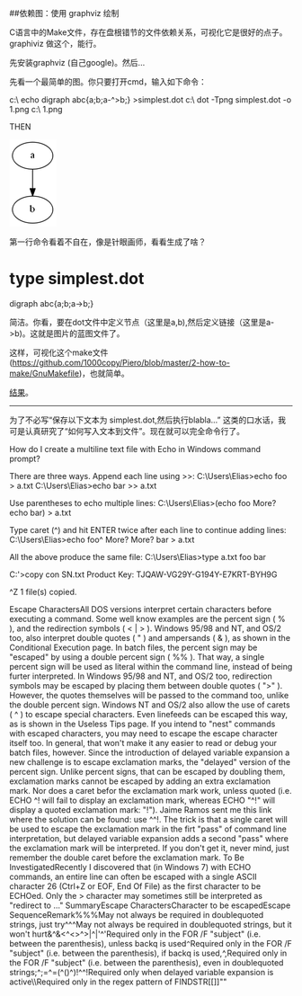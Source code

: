 ##依赖图：使用 graphviz 绘制

C语言中的Make文件，存在盘根错节的文件依赖关系，可视化它是很好的点子。 graphiviz 做这个，能行。

先安装graphviz (自己google)。然后...

先看一个最简单的图。你只要打开cmd，输入如下命令：

c:\ echo digraph abc{a;b;a-^>b;} >simplest.dot
c:\ dot -Tpng simplest.dot -o 1.png
c:\ 1.png

THEN

![结果](1.png)

第一行命令看着不自在，像是针眼画师，看看生成了啥？

# type simplest.dot
digraph abc{a;b;a->b;}

简洁。你看，要在dot文件中定义节点（这里是a,b),然后定义链接（这里是a->b)。这就是图片的蓝图文件了。

这样，可视化这个make文件(https://github.com/1000copy/Piero/blob/master/2-how-to-make/GnuMakefile)，也就简单。

[结果](deps.dot)。


-------------------

为了不必写“保存以下文本为 simplest.dot,然后执行blabla...” 这类的口水话，我可是认真研究了“如何写入文本到文件”。现在就可以完全命令行了。

How do I create a multiline text file with Echo in Windows command prompt?

There are three ways.
Append each line using >>:
C:\Users\Elias>echo foo > a.txt
C:\Users\Elias>echo bar >> a.txt

Use parentheses to echo multiple lines:
C:\Users\Elias>(echo foo
More? echo bar) > a.txt

Type caret (^) and hit ENTER twice after each line to continue adding lines:
C:\Users\Elias>echo foo^
More?
More? bar > a.txt

All the above produce the same file:
C:\Users\Elias>type a.txt
foo
bar

C:'>copy con SN.txt
Product Key: TJQAW-VG29Y-G194Y-E7KRT-BYH9G

^Z
 1 file(s) copied.



    
Escape CharactersAll DOS versions interpret certain characters before executing a command.
Some well know examples are the percent sign ( % ), and the redirection symbols ( < | > ).
Windows 95/98 and NT, and OS/2 too, also interpret double quotes ( " ) and ampersands ( & ), as shown in the Conditional Execution page.
In batch files, the percent sign may be "escaped" by using a double percent sign ( %% ).
That way, a single percent sign will be used as literal within the command line, instead of being furter interpreted.
In Windows 95/98 and NT, and OS/2 too, redirection symbols may be escaped by placing them between double quotes ( ">" ).
However, the quotes themselves will be passed to the command too, unlike the double percent sign.
Windows NT and OS/2 also allow the use of carets ( ^ ) to escape special characters. Even linefeeds can be escaped this way, as is shown in the Useless Tips page.
If you intend to "nest" commands with escaped characters, you may need to escape the escape character itself too.
In general, that won't make it any easier to read or debug your batch files, however.
Since the introduction of delayed variable expansion a new challenge is to escape exclamation marks, the "delayed" version of the percent sign.
Unlike percent signs, that can be escaped by doubling them, exclamation marks cannot be escaped by adding an extra exclamation mark.
Nor does a caret befor the exclamation mark work, unless quoted (i.e. ECHO ^! will fail to display an exclamation mark, whereas ECHO "^!" will display a quoted exclamation mark: "!").
Jaime Ramos sent me this link where the solution can be found: use ^^!.
The trick is that a single caret will be used to escape the exclamation mark in the firt "pass" of command line interpretation, but delayed variable expansion adds a second "pass" where the exclamation mark will be interpreted. If you don't get it, never mind, just remember the double caret before the exclamation mark.
To Be InvestigatedRecently I discovered that (in Windows 7) with ECHO commands, an entire line can often be escaped with a single ASCII character 26 (Ctrl+Z or EOF, End Of File) as the first character to be ECHOed.
Only the > character may sometimes still be interpreted as "redirect to ..."
SummaryEscape CharactersCharacter to be escapedEscape SequenceRemark%%%May not always be required in doublequoted strings, just try^^^May not always be required in doublequoted strings, but it won't hurt&^&<^<>^>|^|'^'Required only in the FOR /F "subject" (i.e. between the parenthesis), unless backq is used`^`Required only in the FOR /F "subject" (i.e. between the parenthesis), if backq is used,^,Required only in the FOR /F "subject" (i.e. between the parenthesis), even in doublequoted strings;^;=^=(^()^)!^^!Required only when delayed variable expansion is active\\\Required only in the regex pattern of FINDSTR[\[]\]"\"

